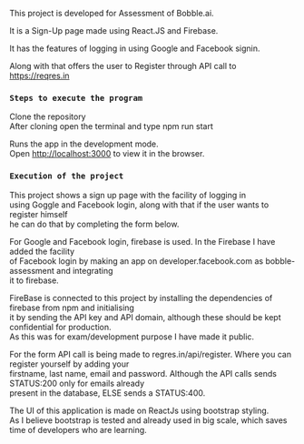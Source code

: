 This project is developed for Assessment of Bobble.ai.<br/>

It is a Sign-Up page made using React.JS and Firebase. <br/>

It has the features of logging in using Google and Facebook signin.<br/>

Along with that offers the user to Register through API call to https://reqres.in

### `Steps to execute the program`

Clone the repository<br />
After cloning open the terminal and type npm run start

Runs the app in the development mode.<br />
Open [http://localhost:3000](http://localhost:3000) to view it in the browser.

### `Execution of the project`

This project shows a sign up page with the facility of logging in <br />
using Goggle and Facebook login, along with that if the user wants to register himself<br />
he can do that by completing the form below.<br />

For Google and Facebook login, firebase is used. In the Firebase I have added the facility<br />
of Facebook login by making an app on developer.facebook.com as bobble-assessment and integrating<br /> 
it to firebase.

FireBase is connected to this project by installing the dependencies of firebase from npm and initialising<br />
it by sending the API key and API domain, although these should be kept confidential for production.<br />
 As this was for exam/development purpose I have made it public. 

For the form API call is being made to regres.in/api/register. Where you can register yourself by adding your<br />
firstname, last name, email and password. Although the API calls sends STATUS:200 only for emails already <br />
present in the database, ELSE sends a STATUS:400. 

The UI of this application is made on ReactJs using bootstrap styling.<br />
As I believe bootstrap is tested and already used in big scale, which saves time of developers who are 
learning.
